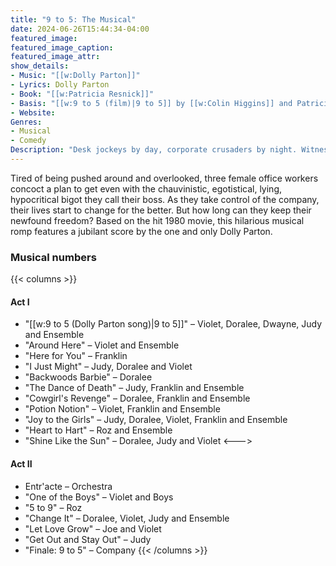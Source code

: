 ```yaml
---
title: "9 to 5: The Musical"
date: 2024-06-26T15:44:34-04:00
featured_image:
featured_image_caption: 
featured_image_attr:
show_details: 
- Music: "[[w:Dolly Parton]]"
- Lyrics: Dolly Parton
- Book: "[[w:Patricia Resnick]]"
- Basis: "[[w:9 to 5 (film)|9 to 5]] by [[w:Colin Higgins]] and Patricia Resnick"
- Website: 
Genres:
- Musical
- Comedy
Description: "Desk jockeys by day, corporate crusaders by night. Witness Dolly Parton's iconic score fuel a spirited revolt against office tyranny."
---
```

Tired of being pushed around and overlooked, three female office workers concoct a plan to get even with the chauvinistic, egotistical, lying, hypocritical bigot they call their boss. As they take control of the company, their lives start to change for the better. But how long can they keep their newfound freedom? Based on the hit 1980 movie, this hilarious musical romp features a jubilant score by the one and only Dolly Parton.

### Musical numbers
{{< columns >}} 
#### Act I
-   "[[w:9 to 5 (Dolly Parton song)|9 to 5]]" – Violet, Doralee, Dwayne, Judy and Ensemble
-   "Around Here" – Violet and Ensemble
-   "Here for You" – Franklin
-   "I Just Might" – Judy, Doralee and Violet
-   "Backwoods Barbie" – Doralee
-   "The Dance of Death" – Judy, Franklin and Ensemble
-   "Cowgirl's Revenge" – Doralee, Franklin and Ensemble
-   "Potion Notion" – Violet, Franklin and Ensemble
-   "Joy to the Girls" – Judy, Doralee, Violet, Franklin and Ensemble
-   "Heart to Hart" – Roz and Ensemble
-   "Shine Like the Sun" – Doralee, Judy and Violet
<--->
#### Act II
-   Entr'acte – Orchestra
-   "One of the Boys" – Violet and Boys
-   "5 to 9" – Roz
-   "Change It" – Doralee, Violet, Judy and Ensemble
-   "Let Love Grow" – Joe and Violet
-   "Get Out and Stay Out" – Judy
-   "Finale: 9 to 5" – Company
{{< /columns >}}